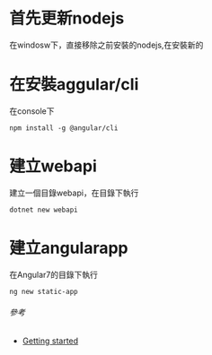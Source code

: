# 首先更新nodejs
在windosw下，直接移除之前安裝的nodejs,在安裝新的
# 在安裝aggular/cli
在console下
```
npm install -g @angular/cli
```
# 建立webapi
建立一個目錄webapi，在目錄下執行
```
dotnet new webapi
```

# 建立angularapp
在Angular7的目錄下執行
```
ng new static-app
```

###### 參考
* [Getting started](https://angular.io/guide/quickstart?utm_source=jeliknes&utm_medium=blog&utm_campaign=medium&WT.mc_id=medium-blog-jeliknes)